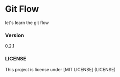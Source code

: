 # Git Flow

let's learn the git flow

### Version

0.2.1

### LICENSE

This project is license under [MIT LICENSE] (LICENSE)
